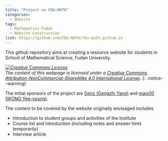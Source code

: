 ```yaml
---
title: "Project on FDU-MATH"
categories:
  - Website
tags:
  - Mathematics Fudan
  - Website Construction
link: https://github.com/FDU-MATH/fdu-math.github.io
---
```


This github repository aims at creating a resource website for students in School of Mathematical Science, Fudan University.

*<a rel="license" href="http://creativecommons.org/licenses/by-nc-sa/4.0/"><img alt="Creative Commons License" style="border-width:0" src="https://i.creativecommons.org/l/by-nc-sa/4.0/88x31.png" /></a><br /> The content of this webpage is licensed under a <a rel="license" href="http://creativecommons.org/licenses/by-nc-sa/4.0/">Creative Commons Attribution-NonCommercial-ShareAlike 4.0 International License</a>.* 
{: .notice--warning}

The initial sponsors of the project are  [Genz (Gengzhi Yang)](https://github.com/Genz17) and  [maix00 (WONG Yee-young)](https://github.com/maix00). 

The content to be covered by the website originally envisaged includes
- Introduction to student groups and activities of the Institute
- Course list and introduction (including notes and answer hints temporarily)
- Interview article
